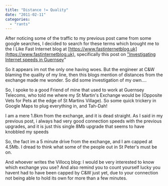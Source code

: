 ```yaml
---
title: "Distance != Quality"
date: "2011-02-11"
categories: 
  - "rants"
---
```


After noticing some of the traffic to my previous post came from some google searches, I decided to search for these terms which brought me to the I Like Fast Internet blog at [https://www.fastinternetblog.uk](https://www.fastinternetblog.uk), specifically this post on ["Investigating Internet speeds in Guernsey](https://www.fastinternetblog.uk/?p=81)"

So it appears im not the only one having woes. But the engineer at C&W blaming the quality of my line, then this blogs mention of distances from the exchange made me wonder. So did some investigation of my own....

So, I spoke to a good Friend of mine that used to work at Guernsey Telecoms, who told me where my St Martin's Exchange would be (Opposite Vets for Pets at the edge of St Martins Village). So some quick trickery in Google Maps to plug everything in, and Tah-Dah!

I am a mere 1.8km from the exchange, and it is dead straight. As I said in my previous post, i always had very good connection speeds with the previous upgrades, and it is just this single 8Mb upgrade that seems to have knobbled my speeds

So, the fact im a 5 minute drive from the exchange, and I am capped at 4.5Mb. I dread to think what some of the people out in St Peter's must be on.

And whoever writes the Villocq blog: I would be very interested to know which exchange you use? And also remind you to count yourself lucky you havent had to have been capped by C&W just yet, due to your connection not being able to hold its own for more than a few minutes.
